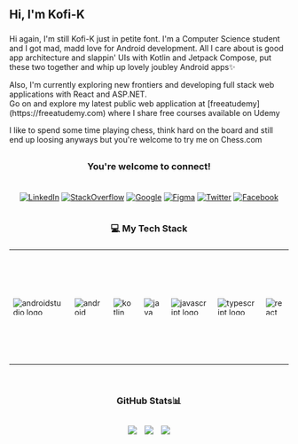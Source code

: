 <h2 align="left">Hi, I'm Kofi-K</h2>

###

<p>Hi again, I'm still Kofi-K just in petite font. I'm a Computer Science student and I got mad, madd love for Android development. All I care about is good app architecture and slappin' UIs with Kotlin and Jetpack Compose, put these two together and whip up lovely joubley Android apps✨ </p>

<p>Also, I'm currently exploring new frontiers and developing full stack web applications with React and ASP.NET. <br/>
Go on and explore my latest public web application at [freeatudemy](https://freeatudemy.com) where I share free courses available on Udemy</p>

<p>I like to spend some time playing chess, think hard on the board and still end up loosing anyways but you're welcome to try me on Chess.com</p>

###

<h2> </h2>

<h3 align="center">You're welcome to connect!</h3>

###
<div align='center' style="display: flex; flex-direction:column; flex-wrap: wrap; align-items: center;" >

[![LinkedIn](https://img.shields.io/badge/LinkedIn-%230077B5.svg?logo=linkedin&logoColor=white)](https://linkedin.com/in/linkedin.com/in/kofi-k-vincent-516778196) [![StackOverflow](https://img.shields.io/badge/StackOverflow-@kofik-orange?style=flat&logo=stackoverflow)](https://stackoverflow.com/users/22117063/kofi-k) [![Google](https://img.shields.io/badge/Google-Developers_Community-blue?style=flat&logo=jetpackcompose)](https://g.dev/kofi) [![Figma](https://img.shields.io/badge/Figma-community-blue?style=flat&logo=figma)](https://www.figma.com/@kofi_k) [![Twitter](https://img.shields.io/badge/Twitter-%231DA1F2.svg?logo=Twitter&logoColor=white)](https://twitter.com/K_O_F_I) [![Facebook](https://img.shields.io/badge/Facebook-%231877F2.svg?logo=Facebook&logoColor=white)](https://facebook.com/https://web.facebook.com/vincent.kofi.5492?_rdc=1&_rdr)

</div>

###

<h3 align="center">💻 My Tech Stack</h3>

###

</div>
<div align='center'>

|                                              |                                              |
|--------------------------------------------------------|----------------------------------------------------|
| <div style="display: flex; align-items: center;"><div style="display: flex; gap: 10px;"><img src="https://cdn.jsdelivr.net/gh/devicons/devicon/icons/androidstudio/androidstudio-original.svg" height="30" alt="androidstudio logo"  /><img width="10" /><img src="https://cdn.jsdelivr.net/gh/devicons/devicon/icons/android/android-original.svg" height="30" alt="android logo"  /><img width="10" /><img src="https://cdn.jsdelivr.net/gh/devicons/devicon/icons/kotlin/kotlin-original.svg" height="30" alt="kotlin logo"  /><img width="10" /><img src="https://cdn.jsdelivr.net/gh/devicons/devicon/icons/java/java-original.svg" height="30" alt="java logo"  /><img width="10" /><img src="https://cdn.jsdelivr.net/gh/devicons/devicon/icons/javascript/javascript-original.svg" height="30" alt="javascript logo"  /><img width="10" /><img src="https://cdn.jsdelivr.net/gh/devicons/devicon/icons/typescript/typescript-original.svg" height="30" alt="typescript logo"  /><img width="10" /><img src="https://cdn.jsdelivr.net/gh/devicons/devicon/icons/react/react-original.svg" height="30" alt="react logo"  /><img width="10" /><img src="https://cdn.jsdelivr.net/gh/devicons/devicon/icons/python/python-original.svg" height="30" alt="python logo"  /><img width="10" /><img src="https://cdn.jsdelivr.net/gh/devicons/devicon/icons/mysql/mysql-original.svg" height="30" alt="mysql logo"  /><img width="10" /><img src="https://cdn.jsdelivr.net/gh/devicons/devicon/icons/firebase/firebase-plain.svg" height="30" alt="firebase logo"  /><img width="10" /><img src="https://cdn.jsdelivr.net/gh/devicons/devicon/icons/figma/figma-original.svg" height="30" alt="figma logo"  /></div></div> | <img align="right" height="200" src="/thoughtworks-gif_dribbble.gif" alt="image" /> |

</div

###
<br/>

<h3 align="center">GitHub Stats📊</h3>
 <h2> </h2>
<div align="center">
  <img width="30%" src="https://github-readme-stats.vercel.app/api?username=kofi-k&theme=radical&hide_border=false&include_all_commits=false&count_private=false" style="margin-right: 10px;">
  <img width="30%" src="https://github-readme-streak-stats.herokuapp.com/?user=kofi-k&theme=radical&hide_border=false" style="margin-right: 10px;">
  <img width="30%" src="https://github-readme-stats.vercel.app/api/top-langs/?username=kofi-k&theme=radical&hide_border=false&include_all_commits=false&count_private=false&layout=compact">
</div>

###
